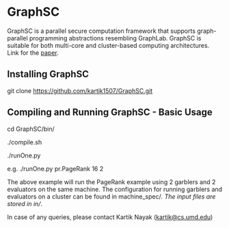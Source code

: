 GraphSC
======

GraphSC is a parallel secure computation framework that supports graph-parallel programming abstractions resembling GraphLab. GraphSC is suitable for both multi-core and cluster-based computing architectures. Link for the [paper](http://www.cs.umd.edu/~kartik/papers/3_graphsc.pdf).

## Installing GraphSC
git clone https://github.com/kartik1507/GraphSC.git

## Compiling and Running GraphSC - Basic Usage
cd GraphSC/bin/

./compile.sh

./runOne.py <experiment> <inputlength> <garblers>

e.g. ./runOne.py pr.PageRank 16 2

The above example will run the PageRank example using 2 garblers and 2 evaluators on the same machine. The configuration for running garblers and evaluators on a cluster can be found in machine_spec/*. The input files are stored in in/*.

In case of any queries, please contact Kartik Nayak (kartik@cs.umd.edu)
